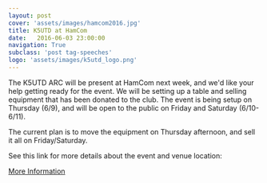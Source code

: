 ```yaml
---
layout: post
cover: 'assets/images/hamcom2016.jpg'
title: K5UTD at HamCom
date:   2016-06-03 23:00:00
navigation: True
subclass: 'post tag-speeches'
logo: 'assets/images/k5utd_logo.png'
---
```

The K5UTD ARC will be present at HamCom next week, and we'd like your help getting ready for the event. We will be setting up a table and selling equipment that has been donated to the club. The event is being setup on Thursday (6/9), and will be open to the public on Friday and Saturday (6/10-6/11).

The current plan is to move the equipment on Thursday afternoon, and sell it all on Friday/Saturday.

See this link for more details about the event and venue location:

[More Information](http://www.hamcom.org/attending-info.cfm)
